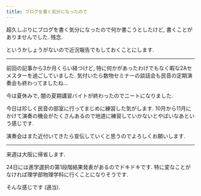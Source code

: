 ```yaml
---
title: ブログを書く気分になったので
---
```


超久しぶりにブログを書く気分になったので何か書こうとしたけど, 書くことがありませんでした. 残念.

というかしょうがないので近況報告でもしておくことにします.

---

前回の記事から3か月くらい経つけど, 特に何かがあったわけでもなく暇な2Aセメスターを過ごしていました. 気付いたら数物セミナーの談話会も民音の定期演奏会も終わってましたね...

今は夏休みで, 闇の夏期講習バイトが終わったのでニートになりました.

今日は珍しく民音の部室に行ってまじめに練習した気がします. 10月から11月にかけて演奏の機会がたくさんあるので地道に練習していかないとやばいなあという感じです.

演奏会はまた近付いてきたら宣伝していくと思うのでよろしくお願いします.

---

来週は大阪に帰省します.

24日には進学選択の第1段階結果発表があるのでドキドキです. 特に変なことがなければ理学部物理学科に行くことになりそうです.

そんな感じです (適当).
